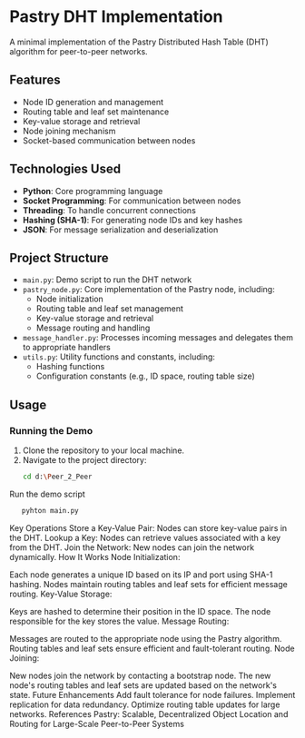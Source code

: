 # Pastry DHT Implementation

A minimal implementation of the Pastry Distributed Hash Table (DHT) algorithm for peer-to-peer networks.

## Features

- Node ID generation and management
- Routing table and leaf set maintenance
- Key-value storage and retrieval
- Node joining mechanism
- Socket-based communication between nodes

## Technologies Used

- **Python**: Core programming language
- **Socket Programming**: For communication between nodes
- **Threading**: To handle concurrent connections
- **Hashing (SHA-1)**: For generating node IDs and key hashes
- **JSON**: For message serialization and deserialization

## Project Structure

- `main.py`: Demo script to run the DHT network
- `pastry_node.py`: Core implementation of the Pastry node, including:
  - Node initialization
  - Routing table and leaf set management
  - Key-value storage and retrieval
  - Message routing and handling
- `message_handler.py`: Processes incoming messages and delegates them to appropriate handlers
- `utils.py`: Utility functions and constants, including:
  - Hashing functions
  - Configuration constants (e.g., ID space, routing table size)

## Usage

### Running the Demo

1. Clone the repository to your local machine.
2. Navigate to the project directory:
   ```bash
   cd d:\Peer_2_Peer
   ```
Run the demo script 
```bash
   pyhton main.py
```
Key Operations
Store a Key-Value Pair: Nodes can store key-value pairs in the DHT.
Lookup a Key: Nodes can retrieve values associated with a key from the DHT.
Join the Network: New nodes can join the network dynamically.
How It Works
Node Initialization:

Each node generates a unique ID based on its IP and port using SHA-1 hashing.
Nodes maintain routing tables and leaf sets for efficient message routing.
Key-Value Storage:

Keys are hashed to determine their position in the ID space.
The node responsible for the key stores the value.
Message Routing:

Messages are routed to the appropriate node using the Pastry algorithm.
Routing tables and leaf sets ensure efficient and fault-tolerant routing.
Node Joining:

New nodes join the network by contacting a bootstrap node.
The new node's routing tables and leaf sets are updated based on the network's state.
Future Enhancements
Add fault tolerance for node failures.
Implement replication for data redundancy.
Optimize routing table updates for large networks.
References
Pastry: Scalable, Decentralized Object Location and Routing for Large-Scale Peer-to-Peer Systems
